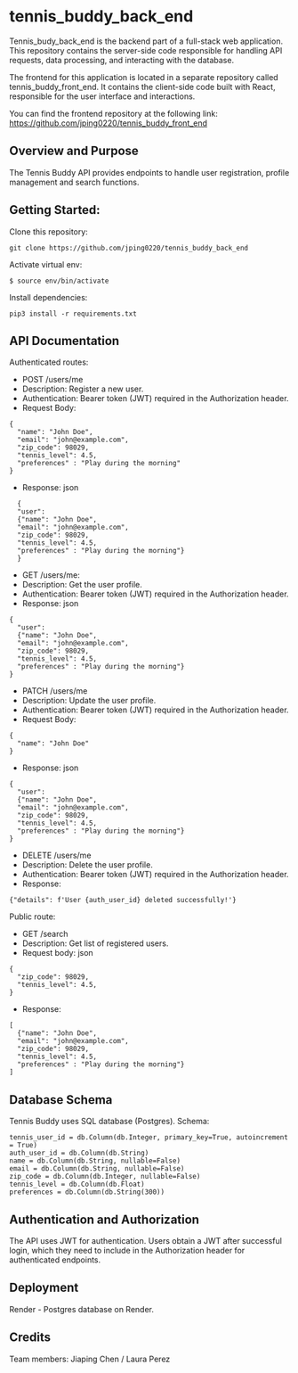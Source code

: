 # tennis_buddy_back_end
Tennis_budy_back_end is the backend part of a full-stack web application. This repository contains the server-side code responsible for handling API requests, data processing, and interacting with the database.

The frontend for this application is located in a separate repository called tennis_buddy_front_end. It contains the client-side code built with React, responsible for the user interface and interactions.

You can find the frontend repository at the following link: https://github.com/jping0220/tennis_buddy_front_end
 
## Overview and Purpose
The Tennis Buddy API provides endpoints to handle user registration, profile management and search functions.


## Getting Started:
Clone this repository:
```
git clone https://github.com/jping0220/tennis_buddy_back_end
```
Activate virtual env:
```
$ source env/bin/activate
```
Install dependencies:
```
pip3 install -r requirements.txt
```
## API Documentation
Authenticated routes:
* POST /users/me
* Description: Register a new user.
* Authentication: Bearer token (JWT) required in the Authorization header.
* Request Body:
```
{
  "name": "John Doe",
  "email": "john@example.com",
  "zip_code": 98029,
  "tennis_level": 4.5,
  "preferences" : "Play during the morning"
}
```
* Response:
json
```
  {
  "user": 
  {"name": "John Doe",
  "email": "john@example.com",
  "zip_code": 98029,
  "tennis_level": 4.5,
  "preferences" : "Play during the morning"}
  }
```

* GET /users/me:
* Description: Get the user profile.
* Authentication: Bearer token (JWT) required in the Authorization header.
* Response:
json
```
{
  "user": 
  {"name": "John Doe",
  "email": "john@example.com",
  "zip_code": 98029,
  "tennis_level": 4.5,
  "preferences" : "Play during the morning"}
}
```
* PATCH /users/me
* Description: Update the user profile.
* Authentication: Bearer token (JWT) required in the Authorization header.
* Request Body:
```
{
  "name": "John Doe"
}
```
* Response:
json
```
{
  "user": 
  {"name": "John Doe",
  "email": "john@example.com",
  "zip_code": 98029,
  "tennis_level": 4.5,
  "preferences" : "Play during the morning"}
}
```
* DELETE /users/me
* Description: Delete the user profile.
* Authentication: Bearer token (JWT) required in the Authorization header.
* Response:
```
{"details": f'User {auth_user_id} deleted successfully!'}
```
Public route:
* GET /search
* Description: Get list of registered users.
* Request body:
json
```
{
  "zip_code": 98029,
  "tennis_level": 4.5,
}
```
* Response: 
```
[
  {"name": "John Doe",
  "email": "john@example.com",
  "zip_code": 98029,
  "tennis_level": 4.5,
  "preferences" : "Play during the morning"}
]
```
## Database Schema

Tennis Buddy uses SQL database (Postgres). Schema:

    tennis_user_id = db.Column(db.Integer, primary_key=True, autoincrement = True)
    auth_user_id = db.Column(db.String)
    name = db.Column(db.String, nullable=False)
    email = db.Column(db.String, nullable=False)
    zip_code = db.Column(db.Integer, nullable=False)
    tennis_level = db.Column(db.Float)
    preferences = db.Column(db.String(300))

## Authentication and Authorization
The API uses JWT for authentication. Users obtain a JWT after successful login, which they need to include in the Authorization header for authenticated endpoints.

## Deployment
Render - Postgres database on Render. 

## Credits
Team members: 
Jiaping Chen / Laura Perez
